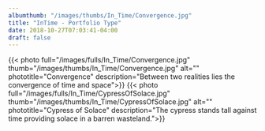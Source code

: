 ```yaml
---
albumthumb: "/images/thumbs/In_Time/Convergence.jpg"
title: "InTime - Portfolio Type"
date: 2018-10-27T07:03:41-04:00
draft: false
---
```

{{< photo full="/images/fulls/In_Time/Convergence.jpg" thumb="/images/thumbs/In_Time/Convergence.jpg" alt="" phototitle="Convergence" description="Between two realities lies the convergence of time and space">}}
{{< photo full="/images/fulls/In_Time/CypressOfSolace.jpg" thumb="/images/thumbs/In_Time/CypressOfSolace.jpg" alt="" phototitle="Cypress of Solace" description="The cypress stands tall against time providing solace in a barren wasteland.">}}